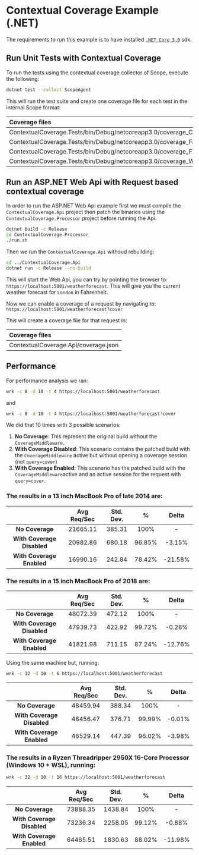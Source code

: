 # Contextual Coverage Example (.NET)

The requirements to run this example is to have installed [`.NET Core 3.0`](https://dotnet.microsoft.com/download) sdk.

## Run Unit Tests with Contextual Coverage

To run the tests using the contextual coverage collector of Scope, execute the following:

```bash
dotnet test --collect ScopeAgent
```

This will run the test suite and create one coverage file for each test in the internal Scope format:

| Coverage files |
|:--------------|
| ContextualCoverage.Tests/bin/Debug/netcoreapp3.0/coverage_CachedWeatherTest.json |
| ContextualCoverage.Tests/bin/Debug/netcoreapp3.0/coverage_FactorialTest.json |
| ContextualCoverage.Tests/bin/Debug/netcoreapp3.0/coverage_FibonacciTest.json |
| ContextualCoverage.Tests/bin/Debug/netcoreapp3.0/coverage_WeatherTest.json |

## Run an ASP.NET Web Api with Request based contextual coverage

In order to run the ASP.NET Web Api example first we must compile the `ContextualCoverage.Api` project then patch the binaries using the `ContextualCoverage.Processor` project before running the Api. 

```bash
dotnet build -c Release
cd ContextualCoverage.Processor
./run.sh
```

Then we run the `ContextualCoverage.Api` withoud rebuilding:

```bash 
cd ../ContextualCoverage.Api
dotnet run -c Release --no-build
```

This will start the Web Api, you can try by pointing the browser to: `https://localhost:5001/weatherforecast`. This will give you the current weather forecast for `London` in Fahrenheit.

Now we can enable a coverage of a request by navigating to: `https://localhost:5001/weatherforecast?cover`

This will create a coverage file for that request in:

| Coverage files |
|:--------------|
| ContextualCoverage.Api/coverage.json |

## Performance 

For performance analysis we ran:

```bash
wrk -c 8 -d 10 -t 4 https://localhost:5001/weatherforecast
```
and
```bash
wrk -c 8 -d 10 -t 4 https://localhost:5001/weatherforecast?cover
```

We did that 10 times with 3 possible scenarios:

1) **No Coverage**: This represent the original build without the `CoverageMiddleware`.
2) **With Coverage Disabled**: This scenario contains the patched build with the `CoverageMiddleware` active but without opening a coverage session (not `query=cover`)
3) **With Coverage Enabled**: This scenario has the patched build with the `CoverageMiddleware`active and an active session for the request with `query=cover`.

### The results in a 13 inch MacBook Pro of late 2014 are:

|                            | Avg Req/Sec | Std. Dev. |   %    |  Delta  |
|:--------------------------:|:-----------:|:---------:|:------:|:-------:|
| **No Coverage**            | 21665.11    | 385.31    | 100%   | -       |
| **With Coverage Disabled** | 20982.86    | 680.18    | 96.85% | -3.15%  |
| **With Coverage Enabled**  | 16990.16    | 242.84    | 78.42% | -21.58% |


### The results in a 15 inch MacBook Pro of 2018 are:

|                            | Avg Req/Sec | Std. Dev. |   %    |  Delta  |
|:--------------------------:|:-----------:|:---------:|:------:|:-------:|
| **No Coverage**            | 48072.39    | 472.12    | 100%   | -       |
| **With Coverage Disabled** | 47939.73    | 422.92    | 99.72% | -0.28%  |
| **With Coverage Enabled**  | 41821.98    | 711.15    | 87.24% | -12.76% |

Using the same machine but, running:

```bash
wrk -c 12 -d 10 -t 6 https://localhost:5001/weatherforecast
```

|                            | Avg Req/Sec | Std. Dev. |   %    |  Delta  |
|:--------------------------:|:-----------:|:---------:|:------:|:-------:|
| **No Coverage**            | 48459.94    | 388.34    | 100%   | -       |
| **With Coverage Disabled** | 48456.47    | 376.71    | 99.99% | -0.01%  |
| **With Coverage Enabled**  | 46529.14    | 447.39    | 96.02% | -3.98%  |


### The results in a Ryzen Threadripper 2950X 16-Core Processor (Windows 10 + WSL), running:

```bash
wrk -c 32 -d 10 -t 16 https://localhost:5001/weatherforecast
```

|                            | Avg Req/Sec | Std. Dev. |   %    |  Delta  |
|:--------------------------:|:-----------:|:---------:|:------:|:-------:|
| **No Coverage**            | 73888.35    | 1438.84   | 100%   | -       |
| **With Coverage Disabled** | 73236.34    | 2258.05   | 99.12% | -0.88%  |
| **With Coverage Enabled**  | 64465.51    | 1830.63   | 88.02% | -11.98% |
